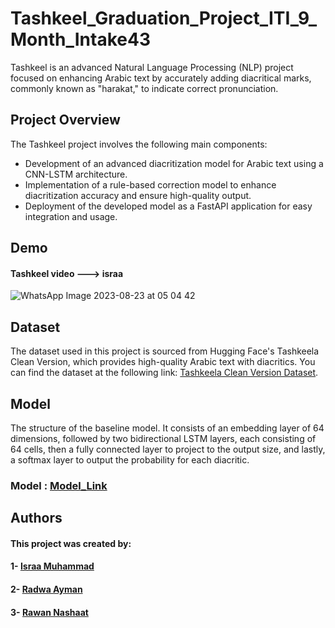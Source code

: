 # Tashkeel_Graduation_Project_ITI_9_Month_Intake43

Tashkeel is an advanced Natural Language Processing (NLP) project focused on enhancing Arabic text by accurately adding diacritical marks, commonly known as "harakat," to indicate correct pronunciation.

## Project Overview

The Tashkeel project involves the following main components:

- Development of an advanced diacritization model for Arabic text using a CNN-LSTM architecture.
- Implementation of a rule-based correction model to enhance diacritization accuracy and ensure high-quality output.
- Deployment of the developed model as a FastAPI application for easy integration and usage.


## Demo
#### Tashkeel video ---> israa
![WhatsApp Image 2023-08-23 at 05 04 42](https://github.com/radwaayman22/Tashkeel_Graduation_Project_ITI_9_Month_Intake43/assets/47259697/44b0b924-0118-4de3-a755-f7e1e14bea7e)

## Dataset

The dataset used in this project is sourced from Hugging Face's Tashkeela Clean Version, which provides high-quality Arabic text with diacritics. You can find the dataset at the following link: [Tashkeela Clean Version Dataset](https://huggingface.co/datasets/arbml/tashkeelav2).

## Model 
The structure of the baseline model. It consists of an embedding layer of 64 dimensions, followed by two bidirectional LSTM layers, each consisting of 64 cells, then a fully connected layer to project to the output size, and lastly, a softmax layer to output the probability for each diacritic.

### Model : [Model_Link](https://drive.google.com/drive/folders/1L6S9xRWWFoBgBI5ECe-pF6twgR9LePhZ?usp=sharing)


## Authors
#### This project was created by:
#### 1- [Israa Muhammad](https://github.com/israa2050)
#### 2- [Radwa Ayman](https://github.com/radwaayman22)
#### 3- [Rawan Nashaat](https://github.com/rawanelzehery)


